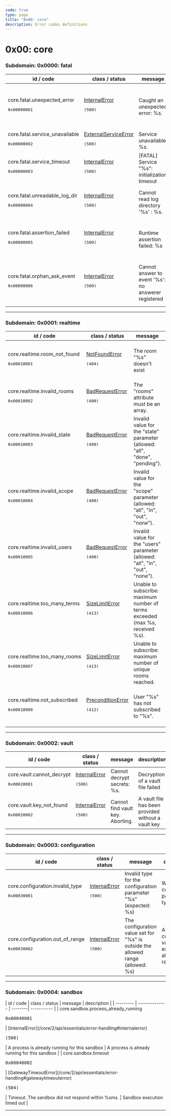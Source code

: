 ```yaml
---
code: true
type: page
title: "0x00: core"
description: Error codes definitions
---
```


[//]: # (This documentation is auto-generated)
[//]: # (If you need to update this page, execute: npm run doc-error-codes)

# 0x00: core



### Subdomain: 0x0000: fatal

| id / code | class / status | message | description |
| --------- | -------------- | --------| ----------- |
| core.fatal.unexpected_error<br/><pre>0x00000001</pre>  | [InternalError](/core/2/api/essentials/error-handling#internalerror) <pre>(500)</pre> | Caught an unexpected error: %s. | Caught an unexpected error. Please contact your support. |
| core.fatal.service_unavailable<br/><pre>0x00000002</pre>  | [ExternalServiceError](/core/2/api/essentials/error-handling#externalserviceerror) <pre>(500)</pre> | Service unavailable: %s. | An external service is unavailable |
| core.fatal.service_timeout<br/><pre>0x00000003</pre>  | [InternalError](/core/2/api/essentials/error-handling#internalerror) <pre>(500)</pre> | [FATAL] Service "%s": initialization timeout | Service initialization timeout |
| core.fatal.unreadable_log_dir<br/><pre>0x00000004</pre>  | [InternalError](/core/2/api/essentials/error-handling#internalerror) <pre>(500)</pre> | Cannot read log directory '%s' : %s. | Cannot read the content of the log directory |
| core.fatal.assertion_failed<br/><pre>0x00000005</pre>  | [InternalError](/core/2/api/essentials/error-handling#internalerror) <pre>(500)</pre> | Runtime assertion failed: %s | A runtime assertion has failed. Please contact support. |
| core.fatal.orphan_ask_event<br/><pre>0x00000006</pre>  | [InternalError](/core/2/api/essentials/error-handling#internalerror) <pre>(500)</pre> | Cannot answer to event '%s': no answerer registered | Internal error: the requested 'ask' event doesn't have an answerer |

---


### Subdomain: 0x0001: realtime

| id / code | class / status | message | description |
| --------- | -------------- | --------| ----------- |
| core.realtime.room_not_found<br/><pre>0x00010001</pre>  | [NotFoundError](/core/2/api/essentials/error-handling#notfounderror) <pre>(404)</pre> | The room "%s" doesn't exist | The provided room identifier doesn't exist |
| core.realtime.invalid_rooms<br/><pre>0x00010002</pre>  | [BadRequestError](/core/2/api/essentials/error-handling#badrequesterror) <pre>(400)</pre> | The "rooms" attribute must be an array. | The provided "rooms" argument is invalid |
| core.realtime.invalid_state<br/><pre>0x00010003</pre> <DeprecatedBadge version="2.0.0"/> | [BadRequestError](/core/2/api/essentials/error-handling#badrequesterror) <pre>(400)</pre> | Invalid value for the "state" parameter (allowed: "all", "done", "pending"). | An invalid value has been provided to the "state" argument |
| core.realtime.invalid_scope<br/><pre>0x00010004</pre>  | [BadRequestError](/core/2/api/essentials/error-handling#badrequesterror) <pre>(400)</pre> | Invalid value for the "scope" parameter (allowed: "all", "in", "out", "none"). | An invalid value has been provided to the "scope" argument |
| core.realtime.invalid_users<br/><pre>0x00010005</pre>  | [BadRequestError](/core/2/api/essentials/error-handling#badrequesterror) <pre>(400)</pre> | Invalid value for the "users" parameter (allowed: "all", "in", "out", "none"). | An invalid value has been provided to the "users" argument |
| core.realtime.too_many_terms<br/><pre>0x00010006</pre>  | [SizeLimitError](/core/2/api/essentials/error-handling#sizelimiterror) <pre>(413)</pre> | Unable to subscribe: maximum number of terms exceeded (max %s, received %s). | The number of filter terms exceeds the configured server limit |
| core.realtime.too_many_rooms<br/><pre>0x00010007</pre>  | [SizeLimitError](/core/2/api/essentials/error-handling#sizelimiterror) <pre>(413)</pre> | Unable to subscribe: maximum number of unique rooms reached. | The configured number of unique rooms has been reached |
| core.realtime.not_subscribed<br/><pre>0x00010008</pre>  | [PreconditionError](/core/2/api/essentials/error-handling#preconditionerror) <pre>(412)</pre> | User "%s" has not subscribed to "%s". | Tried to manage a room while not having subscribed to it |

---


### Subdomain: 0x0002: vault

| id / code | class / status | message | description |
| --------- | -------------- | --------| ----------- |
| core.vault.cannot_decrypt<br/><pre>0x00020001</pre>  | [InternalError](/core/2/api/essentials/error-handling#internalerror) <pre>(500)</pre> | Cannot decrypt secrets: %s. | Decryption of a vault file failed |
| core.vault.key_not_found<br/><pre>0x00020002</pre>  | [InternalError](/core/2/api/essentials/error-handling#internalerror) <pre>(500)</pre> | Cannot find vault key. Aborting. | A vault file has been provided without a vault key |

---


### Subdomain: 0x0003: configuration

| id / code | class / status | message | description |
| --------- | -------------- | --------| ----------- |
| core.configuration.invalid_type<br/><pre>0x00030001</pre>  | [InternalError](/core/2/api/essentials/error-handling#internalerror) <pre>(500)</pre> | Invalid type for the configuration parameter "%s" (expected: %s) | Wrong configuration parameter type |
| core.configuration.out_of_range<br/><pre>0x00030002</pre>  | [InternalError](/core/2/api/essentials/error-handling#internalerror) <pre>(500)</pre> | The configuration value set for "%s" is outside the allowed range (allowed: %s) | A configuration value exceeds the allowed range |

---


### Subdomain: 0x0004: sandbox

<DeprecatedBadge version="2.0.0">
| id / code | class / status | message | description |
| --------- | -------------- | --------| ----------- |
| core.sandbox.process_already_running<br/><pre>0x00040001</pre>  | [InternalError](/core/2/api/essentials/error-handling#internalerror) <pre>(500)</pre> | A process is already running for this sandbox | A process is already running for this sandbox |
| core.sandbox.timeout<br/><pre>0x00040002</pre>  | [GatewayTimeoutError](/core/2/api/essentials/error-handling#gatewaytimeouterror) <pre>(504)</pre> | Timeout. The sandbox did not respond within %sms. | Sandbox execution timed out |

---
</DeprecatedBadge>
